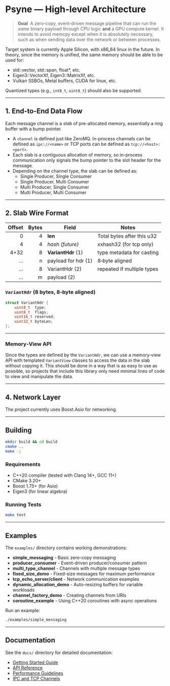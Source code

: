 # Psyne — High‑level Architecture

> **Goal**  A zero‑copy, event‑driven message pipeline that can run the *same* binary payload through CPU logic **and** a GPU compute kernel. It intends to avoid memcpy except when it is absolutely necessary, such as when sending data over the network or between processes.

Target system is currently Apple Silicon, with x86_64 linux in the future. In theory, since the memory is unified, the same memory should be able to be used for:

- std::vector<float>, std::span<float>, float*, etc.
- Eigen3::VectorXf, Eigen3::MatrixXf, etc.
- Vulkan SSBOs, Metal buffers, CUDA for linux, etc.

Quantized types (e.g., `int8_t`, `uint8_t`) should also be supported.

---

## 1. End‑to‑End Data Flow

Each message channel is a *slab* of pre-allocated memory, essentially a ring buffer with a bump pointer.

* A `channel` is defined just like ZeroMQ. In-process channels can be defined as `ipc://<name>` or TCP ports can be defined as `tcp://<host>:<port>`.
* Each slab is a contiguous allocation of memory, so in-process communication only signals the bump pointer to the slot header for the message.
* Depending on the channel type, the slab can be defined as:
  - Single Producer, Single Consumer
  - Single Producer, Multi Consumer
  - Multi Producer, Single Consumer
  - Multi Producer, Multi Consumer

---

## 2. Slab Wire Format

| Offset | Bytes | Field               | Notes                      |
| -----: | ----: | ------------------- | -------------------------- |
|      0 |     4 | **len**             | Total bytes after this u32 |
|      4 |     4 | *hash* *(future)*   | xxhash32 (for tcp only)    |
|   4+32 |     8 | **VariantHdr** (1)  | type metadata for casting  |
|      … |     n | payload for hdr (1) | 8‑byte aligned             |
|      … |     8 | VariantHdr (2)      | repeated if multiple types |
|      … |     m | payload (2)         |                            |

### `VariantHdr` (8 bytes, 8‑byte aligned)

```cpp
struct VariantHdr {
    uint8_t  type;
    uint8_t  flags;
    uint16_t reserved;
    uint32_t byteLen;
};
```

---

### Memory‑View API

Since the types are defined by the `VariantHdr`, we can use a memory‑view API with templated `VariantView` classes to access the data in the slab without copying it. This should be done in a way that is as easy to use as possible, so projects that include this library only need minimal lines of code to view and manipulate the data.

---

## 4. Network Layer

The project currently uses Boost.Asio for networking.

---

## Building

```bash
mkdir build && cd build
cmake ..
make -j
```

### Requirements

- C++20 compiler (tested with Clang 14+, GCC 11+)
- CMake 3.20+
- Boost 1.75+ (for Asio)
- Eigen3 (for linear algebra)

### Running Tests

```bash
make test
```

---

## Examples

The `examples/` directory contains working demonstrations:

- **simple_messaging** - Basic zero-copy messaging
- **producer_consumer** - Event-driven producer/consumer pattern
- **multi_type_channel** - Channels with multiple message types
- **fixed_size_demo** - Fixed-size messages for maximum performance
- **tcp_echo_server/client** - Network communication examples
- **dynamic_allocation_demo** - Auto-resizing buffers for variable workloads
- **channel_factory_demo** - Creating channels from URIs
- **coroutine_example** - Using C++20 coroutines with async operations

Run an example:
```bash
./examples/simple_messaging
```

---

## Documentation

See the `docs/` directory for detailed documentation:

- [Getting Started Guide](docs/getting-started.md)
- [API Reference](docs/api-reference.md)
- [Performance Guidelines](docs/performance.md)
- [IPC and TCP Channels](docs/channels.md)

